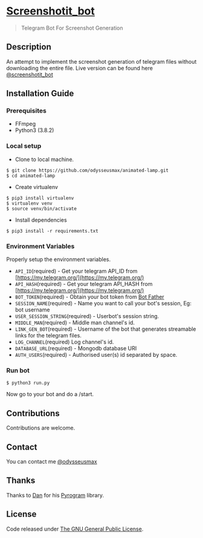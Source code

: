 # [Screenshotit_bot](https://tx.me/screenshotit_bot)
> Telegram Bot For Screenshot Generation

## Description

An attempt to implement the screenshot generation of telegram files without downloading the entire file. Live version can be found here [@screenshotit_bot](https://tx.me/screenshotit_bot "Screenshot Generator Bot")

## Installation Guide

### Prerequisites
* FFmpeg
* Python3 (3.8.2)

### Local setup
* Clone to local machine.
```
$ git clone https://github.com/odysseusmax/animated-lamp.git
$ cd animated-lamp
````

* Create virtualenv
```
$ pip3 install virtualenv
$ virtualenv venv
$ source venv/bin/activate
```

* Install dependencies
```
$ pip3 install -r requirements.txt
```

### Environment Variables
Properly setup the environment variables.
* `API_ID`(required) - Get your telegram API_ID from [https://my.telegram.org/](https://my.telegram.org/)
* `API_HASH`(required) - Get your telegram API_HASH from [https://my.telegram.org/](https://my.telegram.org/)
* `BOT_TOKEN`(required) - Obtain your bot token from [Bot Father](https://t.me/BotFather "Bot Father")
* `SESSION_NAME`(required) - Name you want to call your bot's session, Eg: bot username
* `USER_SESSION_STRING`(required) - Userbot's session string.
* `MIDDLE_MAN`(required) - Middle man channel's id.
* `LINK_GEN_BOT`(required) - Username of the bot that generates streamable links for the telegram files.
* `LOG_CHANNEL`(required) Log channel's id.
* `DATABASE_URL`(required) - Mongodb database URI
* `AUTH_USERS`(required) - Authorised user(s) id separated by space.

### Run bot
`$ python3 run.py`

Now go to your bot and do a /start.

## Contributions
Contributions are welcome.

## Contact
You can contact me [@odysseusmax](https://tx.me/odysseusmax)

## Thanks
Thanks to [Dan](https://github.com/delivrance) for his [Pyrogram](https://github.com/pyrogram/pyrogram "Pyrogram") library.

## License
Code released under [The GNU General Public License](LICENSE).
